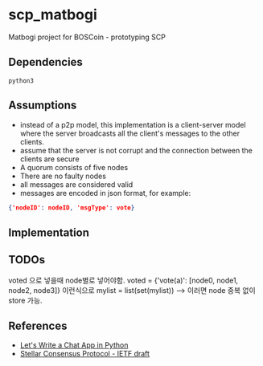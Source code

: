 # scp_matbogi
Matbogi project for BOSCoin - prototyping SCP 


## Dependencies
```
python3
```

## Assumptions
* instead of a p2p model, this implementation is a client-server model where the server broadcasts 
all the client's messages to the other clients.
* assume that the server is not corrupt and the connection between the clients are secure
* A quorum consists of five nodes
* There are no faulty nodes
* all messages are considered valid
* messages are encoded in json format, for example:
```json
{'nodeID': nodeID, 'msgType': vote}
```

## Implementation

## TODOs
voted 으로 넣을때 node별로 넣어야함.
voted = {'vote(a)': [node0, node1, node2, node3]} 이런식으로
mylist = list(set(mylist)) --> 이러면 node 중복 없이 store 가능.

## References

* [Let's Write a Chat App in Python](https://medium.com/swlh/lets-write-a-chat-app-in-python-f6783a9ac170)
* [Stellar Consensus Protocol - IETF draft](https://tools.ietf.org/html/draft-mazieres-dinrg-scp-01)